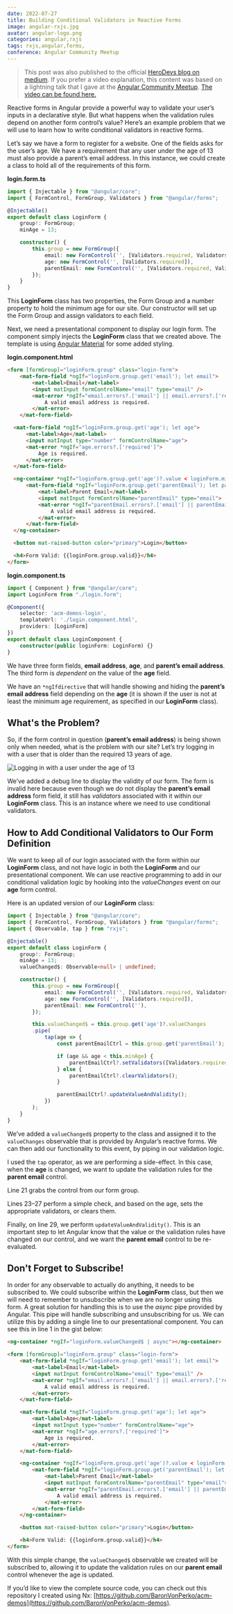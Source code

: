 ```yaml
---
date: 2022-07-27
title: Building Conditional Validators in Reactive Forms
image: angular-rxjs.jpg
avatar: angular-logo.png
categories: angular,rxjs
tags: rxjs,angular,forms,
conference: Angular Community Meetup
---
```

> This post was also published to the official
> [HeroDevs blog on medium](https://medium.com/herodevs/building-conditional-validators-in-reactive-forms-c2f4a9242c0a).
> If you prefer a video explanation, this content was based on a lightning talk
> that I gave at the [Angular Community Meetup](https://angularcommunity.net/home).
> [The video can be found here.](https://www.youtube.com/watch?v=E9RDS7lcQns&t=3m25s)

Reactive forms in Angular provide a powerful way to validate your user’s
inputs in a declarative style. But what happens when the validation rules
depend on another form control’s value? Here’s an example problem that
we will use to learn how to write conditional validators in reactive forms.

Let’s say we have a form to register for a website. One of the fields asks
for the user’s age. We have a requirement that any user under the age of 13
must also provide a parent’s email address. In this instance, we could create
a class to hold all of the requirements of this form.

**login.form.ts**
```typescript
import { Injectable } from "@angular/core";
import { FormControl, FormGroup, Validators } from "@angular/forms";

@Injectable()
export default class LoginForm {
    group!: FormGroup;    
    minAge = 13;

    constructor() {
        this.group = new FormGroup({
            email: new FormControl('', [Validators.required, Validators.email]),
            age: new FormControl('', [Validators.required]),
            parentEmail: new FormControl('', [Validators.required, Validators.email]),
        });
    }
}
```

This **LoginForm** class has two properties, the Form Group and a
number property to hold the minimum age for our site. Our constructor will
set up the Form Group and assign validators to each field.

Next, we need a presentational component to display our login form. The
component simply injects the **LoginForm** class that we created above.
The template is using [Angular Material](https://material.angular.io/) for
some added styling.

**login.component.html**
```html
<form [formGroup]="loginForm.group" class="login-form">
    <mat-form-field *ngIf="loginForm.group.get('email'); let email">
        <mat-label>Email</mat-label>
        <input matInput formControlName="email" type="email" />
        <mat-error *ngIf="email.errors?.['email'] || email.errors?.['required']">
            A valid email address is required.
        </mat-error>
    </mat-form-field>

  <mat-form-field *ngIf="loginForm.group.get('age'); let age">
      <mat-label>Age</mat-label>
      <input matInput type="number" formControlName="age">
      <mat-error *ngIf="age.errors?.['required']">
          Age is required.
      </mat-error>
  </mat-form-field>

  <ng-container *ngIf="loginForm.group.get('age')?.value < loginForm.minAge">
      <mat-form-field *ngIf="loginForm.group.get('parentEmail'); let parentEmail">
          <mat-label>Parent Email</mat-label>
          <input matInput formControlName="parentEmail" type="email">
          <mat-error *ngIf="parentEmail.errors?.['email'] || parentEmail.errors?.['required']">
              A valid email address is required.
          </mat-error>
      </mat-form-field>
  </ng-container>

  <button mat-raised-button color="primary">Login</button>

  <h4>Form Valid: {{loginForm.group.valid}}</h4>
</form>
```

**login.component.ts**
```typescript
import { Component } from "@angular/core";
import LoginForm from "./login.form";

@Component({
    selector: 'acm-demos-login',
    templateUrl: './login.component.html',
    providers: [LoginForm]
})
export default class LoginComponent {
    constructor(public loginForm: LoginForm) {}
}
```

We have three form fields, **email address**, **age**, and **parent’s email address**.
The third form is _dependent_ on the value of the **age** field.

We have an `*ngIfdirective` that will handle showing and hiding the
**parent’s email address** field depending on the **age** (it is shown if the
user is not at least the minimum age requirement, as specified in our
**LoginForm** class).

## What's the Problem?

So, if the form control in question (**parent’s email address**) is being
shown only when needed, what is the problem with our site? Let’s try
logging in with a user that is older than the required 13 years of age.

![Logging in with a user under the age of 13](/images/dynamic-form-validator-1.png)

We’ve added a debug line to display the validity of our form. The form
is invalid here because even though we do not display the
**parent’s email address** form field, it still has _validators_
associated with it within our **LoginForm** class. This is an instance where
we need to use conditional validators.

## How to Add Conditional Validators to Our Form Definition

We want to keep all of our login associated with the form within our
**LoginForm** class, and not have logic in both the **LoginForm** and our
presentational component. We can use reactive programming to add in
our conditional validation logic by hooking into the _valueChanges_
event on our **age** form control.

Here is an updated version of our **LoginForm** class:

```typescript
import { Injectable } from "@angular/core";
import { FormControl, FormGroup, Validators } from "@angular/forms";
import { Observable, tap } from "rxjs";

@Injectable()
export default class LoginForm {
    group!: FormGroup;    
    minAge = 13;
    valueChanged$: Observable<null> | undefined;

    constructor() {
        this.group = new FormGroup({
            email: new FormControl('', [Validators.required, Validators.email]),
            age: new FormControl('', [Validators.required]),
            parentEmail: new FormControl(''),
        });

        this.valueChanged$ = this.group.get('age')?.valueChanges
        .pipe(
            tap(age => {
                const parentEmailCtrl = this.group.get('parentEmail');

                if (age && age < this.minAge) {
                    parentEmailCtrl?.setValidators([Validators.required, Validators.email])
                } else {
                    parentEmailCtrl?.clearValidators();
                }

                parentEmailCtrl?.updateValueAndValidity();
            })
        );
    }
}
```

We’ve added a `valueChanged$` property to the class and assigned it to
the `valueChanges` observable that is provided by Angular’s reactive forms. We can then add our functionality to this event, by piping in our validation logic.

I used the `tap` operator, as we are performing a side-effect. In this
case, when the **age** is changed, we want to update the validation
rules for the **parent email** control.

Line 21 grabs the control from our form group.

Lines 23–27 perform a simple check, and based on the age, sets the appropriate validators, or clears them.

Finally, on line 29, we perform `updateValueAndValidity()`. This is an
important step to let Angular know that the value or the validation rules
have changed on our control, and we want the **parent email** control to
be re-evaluated.

## Don't Forget to Subscribe!

In order for any observable to actually do anything, it needs to be
subscribed to. We could subscribe within the **LoginForm** class, but then we
will need to remember to unsubscribe when we are no longer using this
form. A great solution for handling this is to use the _async_ pipe provided
by Angular. This pipe will handle subscribing and unsubscribing for us. We
can utilize this by adding a single line to our presentational component.
You can see this in line 1 in the gist below:

```html
<ng-container *ngIf="loginForm.valueChanged$ | async"></ng-container>

<form [formGroup]="loginForm.group" class="login-form">
    <mat-form-field *ngIf="loginForm.group.get('email'); let email">
        <mat-label>Email</mat-label>
        <input matInput formControlName="email" type="email" />
        <mat-error *ngIf="email.errors?.['email'] || email.errors?.['required']">
            A valid email address is required.
        </mat-error>
    </mat-form-field>

    <mat-form-field *ngIf="loginForm.group.get('age'); let age">
        <mat-label>Age</mat-label>
        <input matInput type="number" formControlName="age">
        <mat-error *ngIf="age.errors?.['required']">
            Age is required.
        </mat-error>
    </mat-form-field>

    <ng-container *ngIf="loginForm.group.get('age')?.value < loginForm.minAge">
        <mat-form-field *ngIf="loginForm.group.get('parentEmail'); let parentEmail">
            <mat-label>Parent Email</mat-label>
            <input matInput formControlName="parentEmail" type="email">
            <mat-error *ngIf="parentEmail.errors?.['email'] || parentEmail.errors?.['required']">
                A valid email address is required.
            </mat-error>
        </mat-form-field>
    </ng-container>

    <button mat-raised-button color="primary">Login</button>

    <h4>Form Valid: {{loginForm.group.valid}}</h4>
</form>
```

With this simple change, the `valueChanged$` observable we created will
be subscribed to, allowing it to update the validation rules on our
**parent email** control whenever the age is updated.

If you’d like to view the complete source code, you can check out this
repository I created using Nx:
[https://github.com/BaronVonPerko/acm-demos](https://github.com/BaronVonPerko/acm-demos).
